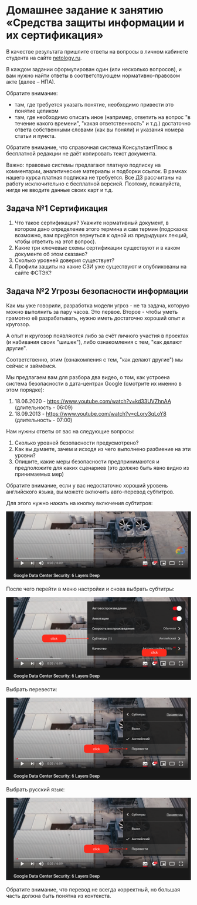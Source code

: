 # Домашнее задание к занятию «Средства защиты информации и их сертификация»

В качестве результата пришлите ответы на вопросы в личном кабинете студента на сайте [netology.ru](https://netology.ru).

В каждом задании сформулирован один (или несколько вопросов), и вам нужно найти ответы в соответствующем нормативно-правовом акте (далее – НПА).

Обратите внимание:
* там, где требуется указать понятие, необходимо привести это понятие целиком 
* там, где необходимо описать иное (например, ответить на вопрос "в течение какого времени", "какая ответственность" и т.д.) достаточно ответа собственными словами (как вы поняли) и указания номера статьи и пункта.

Обратите внимание, что справочная система КонсультантПлюс в бесплатной редакции не даёт копировать текст документа.

Важно: правовые системы предлагают платную подписку на комментарии, аналитические материалы и подборки ссылок. В рамках нашего курса платная подписка не требуется. Все ДЗ рассчитаны на работу исключительно с бесплатной версией. Поэтому, пожалуйста, нигде не вводите данные своих карт и т.д.

## Задача №1 Сертификация

1. Что такое сертификация? Укажите нормативный документ, в котором дано определение этого термина и сам термин (подсказка: возможно, вам придётся вернуться к одной из предыдущих лекций, чтобы ответить на этот вопрос).
1. Какие три ключевые схемы сертификации существуют и в каком документе об этом сказано?
1. Сколько уровней доверия существует?
1. Профили защиты на какие СЗИ уже существуют и опубликованы на сайте ФСТЭК?

## Задача №2 Угрозы безопасности информации

Как мы уже говорили, разработка модели угроз - не та задача, которую можно выполнить за пару часов. Это первое. Второе - чтобы уметь грамотно её разрабатывать, нужно иметь достаточно хороший опыт и кругозор.

А опыт и кругозор появляются либо за счёт личного участия в проектах (и набивания своих "шишек"), либо ознакомления с тем, "как делают другие".

Соответственно, этим (ознакомления с тем, "как делают другие") мы сейчас и займёмся.

Мы предлагаем вам для разбора два видео, о том, как устроена система безопасности в дата-центрах Google (смотрите их именно в этом порядке):
1. 18.06.2020 - https://www.youtube.com/watch?v=kd33UVZhnAA (длительность - 06:09)
1. 18.09.2013 - https://www.youtube.com/watch?v=cLory3qLoY8 (длительность - 07:00)

Нам нужны ответы от вас на следующие вопросы:
1. Сколько уровней безопасности предусмотрено?
1. Как вы думаете, зачем и исходя из чего выполнено разбиение на эти уровни?
1. Опишите, какие меры безопасности предпринимаются и предположите для каких сценариев (это должно быть явно видно из принимаемых мер)

Обратите внимание, если у вас недостаточно хороший уровень английского языка, вы можете включить авто-перевод субтитров.

Для этого нужно нажать на кнопку включения субтитров:

![](pic/subtitles.png)

После чего перейти в меню настройки и снова выбрать субтитры:

![](pic/settings-subtitles.png)

Выбрать перевести:

![](pic/translation.png)

Выбрать русский язык:

![](pic/russian.png)

Обратите внимание, что перевод не всегда корректный, но большая часть должна быть понятна из контекста.

